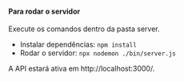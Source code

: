 #### Para rodar o servidor

Execute os comandos dentro da pasta server.

* Instalar dependências: `npm install`
* Rodar o servidor: `npx nodemon ./bin/server.js`

A API estará ativa em http://localhost:3000/.